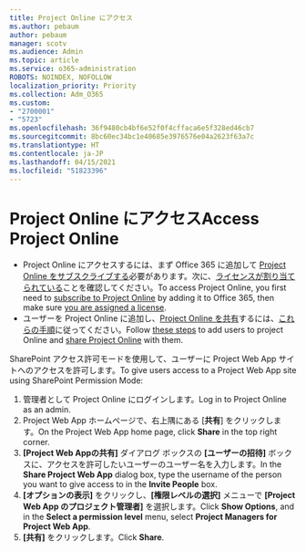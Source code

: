 ```yaml
---
title: Project Online にアクセス
ms.author: pebaum
author: pebaum
manager: scotv
ms.audience: Admin
ms.topic: article
ms.service: o365-administration
ROBOTS: NOINDEX, NOFOLLOW
localization_priority: Priority
ms.collection: Adm_O365
ms.custom:
- "2700001"
- "5723"
ms.openlocfilehash: 36f9480cb4bf6e52f0f4cffaca6e5f328ed46cb7
ms.sourcegitcommit: 8bc60ec34bc1e40685e3976576e04a2623f63a7c
ms.translationtype: HT
ms.contentlocale: ja-JP
ms.lasthandoff: 04/15/2021
ms.locfileid: "51823396"
---
```

# <a name="access-project-online"></a><span data-ttu-id="0cea2-102">Project Online にアクセス</span><span class="sxs-lookup"><span data-stu-id="0cea2-102">Access Project Online</span></span>

- <span data-ttu-id="0cea2-103">Project Online にアクセスするには、まず Office 365 に追加して [Project Online をサブスクライブする](https://docs.microsoft.com/ProjectOnline/get-started-with-project-online)必要があります。次に、[ライセンスが割り当てられている](https://docs.microsoft.com/ProjectOnline/step-1-sign-up-for-project-online#next-make-sure-you-can-get-in)ことを確認してください。</span><span class="sxs-lookup"><span data-stu-id="0cea2-103">To access Project Online, you first need to [subscribe to Project Online](https://docs.microsoft.com/ProjectOnline/get-started-with-project-online) by adding it to Office 365, then make sure [you are assigned a license](https://docs.microsoft.com/ProjectOnline/step-1-sign-up-for-project-online#next-make-sure-you-can-get-in).</span></span>
- <span data-ttu-id="0cea2-104">ユーザーを Project Online に追加し、[Project Online を共有](https://docs.microsoft.com/ProjectOnline/step-2-add-people-to-project-online#4-finally-share-project-online-with-the-people-you-added)するには、[これらの手順](https://docs.microsoft.com/ProjectOnline/step-2-add-people-to-project-online)に従ってください。</span><span class="sxs-lookup"><span data-stu-id="0cea2-104">Follow [these steps](https://docs.microsoft.com/ProjectOnline/step-2-add-people-to-project-online) to add users to project Online and [share Project Online](https://docs.microsoft.com/ProjectOnline/step-2-add-people-to-project-online#4-finally-share-project-online-with-the-people-you-added) with them.</span></span>

<span data-ttu-id="0cea2-105">SharePoint アクセス許可モードを使用して、ユーザーに Project Web App サイトへのアクセスを許可します。</span><span class="sxs-lookup"><span data-stu-id="0cea2-105">To give users access to a Project Web App site using SharePoint Permission Mode:</span></span>

1. <span data-ttu-id="0cea2-106">管理者として Project Online にログインします。</span><span class="sxs-lookup"><span data-stu-id="0cea2-106">Log in to Project Online as an admin.</span></span>
2. <span data-ttu-id="0cea2-107">Project Web App ホームページで、右上隅にある [**共有**] をクリックします。</span><span class="sxs-lookup"><span data-stu-id="0cea2-107">On the Project Web App home page, click **Share** in the top right corner.</span></span>
3. <span data-ttu-id="0cea2-108">**[Project Web Appの共有]** ダイアログ ボックスの **[ユーザーの招待]** ボックスに、アクセスを許可したいユーザーのユーザー名を入力します。</span><span class="sxs-lookup"><span data-stu-id="0cea2-108">In the **Share Project Web App** dialog box, type the username of the person you want to give access to in the **Invite People** box.</span></span>
4. <span data-ttu-id="0cea2-109">**[オプションの表示]** をクリックし、**[権限レベルの選択]** メニューで **[Project Web App のプロジェクト管理者]** を選択します。</span><span class="sxs-lookup"><span data-stu-id="0cea2-109">Click **Show Options**, and in the **Select a permission level** menu, select **Project Managers for Project Web App**.</span></span>
5. <span data-ttu-id="0cea2-110">**[共有]** をクリックします。</span><span class="sxs-lookup"><span data-stu-id="0cea2-110">Click **Share**.</span></span>
